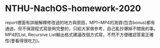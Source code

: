# NTHU-NachOS-homework-2020
report裡面有詳細解釋修改過的地方與原因，MP1~MP4的測資(包含bonus)都有通過，但不保證程式寫是夠完整的，只給大家做參考，自己亂抄爆掉不關我的事。
MP4的List, Recursive List輸出格式建議改個方式寫，不然不方便確認答案正確性(會看得很吃力)。